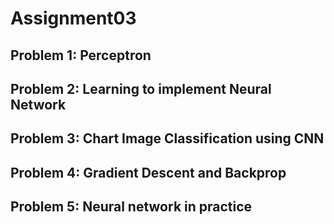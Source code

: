 # Assignment03
## Problem 1: Perceptron
## Problem 2: Learning to implement Neural Network
## Problem 3: Chart Image Classification using CNN
## Problem 4: Gradient Descent and Backprop
## Problem 5: Neural network in practice
